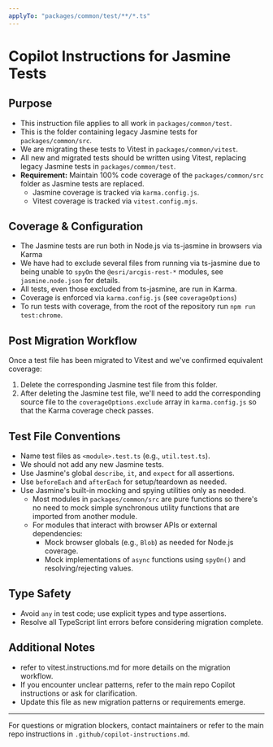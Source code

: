 ```yaml
---
applyTo: "packages/common/test/**/*.ts"
---
```


# Copilot Instructions for Jasmine Tests

## Purpose
- This instruction file applies to all work in `packages/common/test`.
- This is the folder containing legacy Jasmine tests for `packages/common/src`.
- We are migrating these tests to Vitest in `packages/common/vitest`.
- All new and migrated tests should be written using Vitest, replacing legacy Jasmine tests in `packages/common/test`.
- **Requirement:** Maintain 100% code coverage of the `packages/common/src` folder as Jasmine tests are replaced.
  - Jasmine coverage is tracked via `karma.config.js`.
  - Vitest coverage is tracked via `vitest.config.mjs`.

## Coverage & Configuration
- The Jasmine tests are run both in Node.js via ts-jasmine in browsers via Karma
- We have had to exclude several files from running via ts-jasmine due to being unable to `spyOn` the `@esri/arcgis-rest-*` modules, see `jasmine.node.json` for details.
- All tests, even those excluded from ts-jasmine, are run in Karma.
- Coverage is enforced via `karma.config.js` (see `coverageOptions`)
- To run tests with coverage, from the root of the repository run `npm run test:chrome`.

## Post Migration Workflow
Once a test file has been migrated to Vitest and we've confirmed equivalent coverage:
1. Delete the corresponding Jasmine test file from this folder.
2. After deleting the Jasmine test file, we'll need to add the corresponding source file to the `coverageOptions.exclude` array in `karma.config.js` so that the Karma coverage check passes.

## Test File Conventions
- Name test files as `<module>.test.ts` (e.g., `util.test.ts`).
- We should not add any new Jasmine tests.
- Use Jasmine's global `describe`, `it`, and `expect` for all assertions.
- Use `beforeEach` and `afterEach` for setup/teardown as needed.
- Use Jasmine's built-in mocking and spying utilities only as needed.
  - Most modules in `packages/common/src` are pure functions so there's no need to mock simple synchronous utility functions that are imported from another module.
  - For modules that interact with browser APIs or external dependencies:
    - Mock browser globals (e.g., `Blob`) as needed for Node.js coverage.
    - Mock implementations of `async` functions using `spyOn()` and resolving/rejecting values.

## Type Safety
- Avoid `any` in test code; use explicit types and type assertions.
- Resolve all TypeScript lint errors before considering migration complete.

## Additional Notes
- refer to vitest.instructions.md for more details on the migration workflow.
- If you encounter unclear patterns, refer to the main repo Copilot instructions or ask for clarification.
- Update this file as new migration patterns or requirements emerge.

---
For questions or migration blockers, contact maintainers or refer to the main repo instructions in `.github/copilot-instructions.md`.
